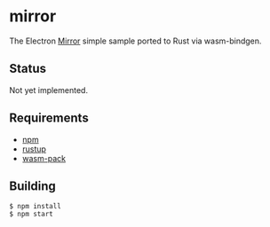 # mirror

The Electron [Mirror](https://github.com/electron/simple-samples/tree/master/mirror) simple sample ported to Rust via wasm-bindgen.

## Status

Not yet implemented.

## Requirements

- [npm](https://nodejs.org/en/download/)
- [rustup](https://rustup.rs/)
- [wasm-pack](https://rustwasm.github.io/wasm-pack/)

## Building

```
$ npm install
$ npm start
```
